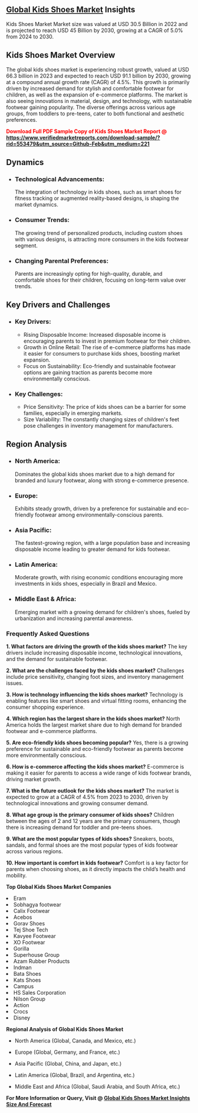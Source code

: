 <h2><a href="https://www.verifiedmarketreports.com/download-sample/?rid=553479&amp;utm_source=Github&amp;utm_medium=221" target="_blank">Global Kids Shoes Market</a> Insights</h2><p>Kids Shoes Market Market size was valued at USD 30.5 Billion in 2022 and is projected to reach USD 45 Billion by 2030, growing at a CAGR of 5.0% from 2024 to 2030.</p><p> <h2>Kids Shoes Market Overview</h2> <p>The global kids shoes market is experiencing robust growth, valued at USD 66.3 billion in 2023 and expected to reach USD 91.1 billion by 2030, growing at a compound annual growth rate (CAGR) of 4.5%. This growth is primarily driven by increased demand for stylish and comfortable footwear for children, as well as the expansion of e-commerce platforms. The market is also seeing innovations in material, design, and technology, with sustainable footwear gaining popularity. The diverse offerings across various age groups, from toddlers to pre-teens, cater to both functional and aesthetic preferences.</p> <p><strong><p><span class=""><span style="color: #ff0000;"><strong>Download Full PDF Sample Copy of Kids Shoes Market Report</strong> @ </span><a href="https://www.verifiedmarketreports.com/download-sample/?rid=553479&amp;utm_source=Github-Feb&amp;utm_medium=221" target="_blank">https://www.verifiedmarketreports.com/download-sample/?rid=553479&amp;utm_source=Github-Feb&amp;utm_medium=221</a></span></p></strong></p> <h2>Dynamics</h2> <ul> <li><h3>Technological Advancements:</h3> The integration of technology in kids shoes, such as smart shoes for fitness tracking or augmented reality-based designs, is shaping the market dynamics.</li> <li><h3>Consumer Trends:</h3> The growing trend of personalized products, including custom shoes with various designs, is attracting more consumers in the kids footwear segment.</li> <li><h3>Changing Parental Preferences:</h3> Parents are increasingly opting for high-quality, durable, and comfortable shoes for their children, focusing on long-term value over trends.</li> </ul> <h2>Key Drivers and Challenges</h2> <ul> <li><h3>Key Drivers:</h3> <ul> <li>Rising Disposable Income: Increased disposable income is encouraging parents to invest in premium footwear for their children.</li> <li>Growth in Online Retail: The rise of e-commerce platforms has made it easier for consumers to purchase kids shoes, boosting market expansion.</li> <li>Focus on Sustainability: Eco-friendly and sustainable footwear options are gaining traction as parents become more environmentally conscious.</li> </ul> </li> <li><h3>Key Challenges:</h3> <ul> <li>Price Sensitivity: The price of kids shoes can be a barrier for some families, especially in emerging markets.</li> <li>Size Variability: The constantly changing sizes of children's feet pose challenges in inventory management for manufacturers.</li> </ul> </li> </ul> <h2>Region Analysis</h2> <ul> <li><h3>North America:</h3> Dominates the global kids shoes market due to a high demand for branded and luxury footwear, along with strong e-commerce presence.</li> <li><h3>Europe:</h3> Exhibits steady growth, driven by a preference for sustainable and eco-friendly footwear among environmentally-conscious parents.</li> <li><h3>Asia Pacific:</h3> The fastest-growing region, with a large population base and increasing disposable income leading to greater demand for kids footwear.</li> <li><h3>Latin America:</h3> Moderate growth, with rising economic conditions encouraging more investments in kids shoes, especially in Brazil and Mexico.</li> <li><h3>Middle East & Africa:</h3> Emerging market with a growing demand for children's shoes, fueled by urbanization and increasing parental awareness.</li> </ul> <h3>Frequently Asked Questions</h3> <p><strong>1. What factors are driving the growth of the kids shoes market?</strong> The key drivers include increasing disposable income, technological innovations, and the demand for sustainable footwear.</p> <p><strong>2. What are the challenges faced by the kids shoes market?</strong> Challenges include price sensitivity, changing foot sizes, and inventory management issues.</p> <p><strong>3. How is technology influencing the kids shoes market?</strong> Technology is enabling features like smart shoes and virtual fitting rooms, enhancing the consumer shopping experience.</p> <p><strong>4. Which region has the largest share in the kids shoes market?</strong> North America holds the largest market share due to high demand for branded footwear and e-commerce platforms.</p> <p><strong>5. Are eco-friendly kids shoes becoming popular?</strong> Yes, there is a growing preference for sustainable and eco-friendly footwear as parents become more environmentally conscious.</p> <p><strong>6. How is e-commerce affecting the kids shoes market?</strong> E-commerce is making it easier for parents to access a wide range of kids footwear brands, driving market growth.</p> <p><strong>7. What is the future outlook for the kids shoes market?</strong> The market is expected to grow at a CAGR of 4.5% from 2023 to 2030, driven by technological innovations and growing consumer demand.</p> <p><strong>8. What age group is the primary consumer of kids shoes?</strong> Children between the ages of 2 and 12 years are the primary consumers, though there is increasing demand for toddler and pre-teens shoes.</p> <p><strong>9. What are the most popular types of kids shoes?</strong> Sneakers, boots, sandals, and formal shoes are the most popular types of kids footwear across various regions.</p> <p><strong>10. How important is comfort in kids footwear?</strong> Comfort is a key factor for parents when choosing shoes, as it directly impacts the child’s health and mobility.</p> </p><p><strong>Top Global Kids Shoes Market Companies</strong></p><div data-test-id=""><p><li>Eram</li><li> Sobhagya footwear</li><li> Calix Footwear</li><li> Acebos</li><li> Gorav Shoes</li><li> Tej Shoe Tech</li><li> Kavyee Footwear</li><li> XO Footwear</li><li> Gorilla</li><li> Superhouse Group</li><li> Azam Rubber Products</li><li> Indman</li><li> Bata Shoes</li><li> Kats Shoes</li><li> Campus</li><li> HS Sales Corporation</li><li> Nilson Group</li><li> Action</li><li> Crocs</li><li> Disney</li></p><div><strong>Regional Analysis of&nbsp;Global Kids Shoes Market</strong></div><ul><li dir="ltr"><p dir="ltr">North America&nbsp;(Global, Canada, and Mexico, etc.)</p></li><li dir="ltr"><p dir="ltr">Europe (Global, Germany, and France, etc.)</p></li><li dir="ltr"><p dir="ltr">Asia Pacific&nbsp;(Global, China, and Japan, etc.)</p></li><li dir="ltr"><p dir="ltr">Latin America&nbsp;(Global, Brazil, and Argentina, etc.)</p></li><li dir="ltr">Middle East and Africa&nbsp;(Global, Saudi Arabia, and South Africa, etc.)</li></ul><p><strong>For More Information or Query, Visit @&nbsp;</strong><strong><a href="https://www.verifiedmarketreports.com/product/kids-shoes-market-size-and-forecast/?utm_source=Github&amp;utm_medium=221" target="_blank">Global Kids Shoes Market Insights Size And Forecast</a></strong></p></div>
